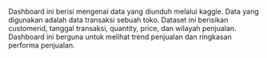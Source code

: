 Dashboard ini berisi mengenai data yang diunduh melalui kaggle. Data yang digunakan adalah data transaksi sebuah toko.
Dataset ini berisikan customerid, tanggal transaksi, quantity, price, dan wilayah penjualan.
Dashboard ini berguna untuk melihat trend penjualan dan ringkasan performa penjualan.

